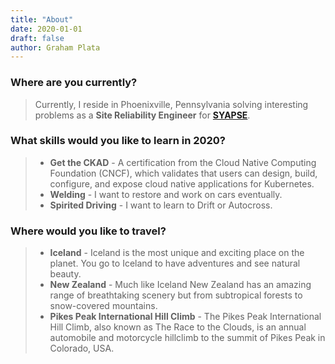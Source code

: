 ```yaml
---
title: "About"
date: 2020-01-01
draft: false
author: Graham Plata
---
```


### Where are you currently?

> Currently, I reside in Phoenixville, Pennsylvania solving interesting problems as a **Site Reliability Engineer** for **[SYAPSE](https://www.syapse.com/)**.

### What skills would you like to learn in 2020?

> - **Get the CKAD** - A certification from the Cloud Native Computing Foundation (CNCF), which validates that users can design, build, configure, and expose cloud native applications for Kubernetes.
> - **Welding** - I want to restore and work on cars eventually.
> - **Spirited Driving** - I want to learn to Drift or Autocross.

### Where would you like to travel?

> - **Iceland** - Iceland is the most unique and exciting place on the planet. You go to Iceland to have adventures and see natural beauty.
> - **New Zealand** - Much like Iceland New Zealand has an amazing range of breathtaking scenery but from subtropical forests to snow-covered mountains.
> - **Pikes Peak International Hill Climb** - The Pikes Peak International Hill Climb, also known as The Race to the Clouds, is an annual automobile and motorcycle hillclimb to the summit of Pikes Peak in Colorado, USA.
